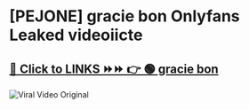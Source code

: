 
 # [PEJONE] gracie bon Onlyfans Leaked videoiicte

## <h2><a href="https://clipsfans.com/gracie_bon&ref=git">🔗 Click to LINKS ⏩⏩ 👉 🟢 gracie bon </a></h2>

<a href="https://clipsfans.com/gracie_bon&ref=git" rel="nofollow" data-target="animated-image.originalLink"><img src="https://i.ibb.co.com/xMMVF88/686577567.gif" alt="Viral Video Original" style="max-width: 100%; display: inline-block;" data-target="animated-image.originalImage"></a>

